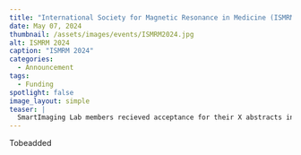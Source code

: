 ```yaml
---
title: "International Society for Magnetic Resonance in Medicine (ISMRM) 2024"
date: May 07, 2024
thumbnail: /assets/images/events/ISMRM2024.jpg
alt: ISMRM 2024
caption: "ISMRM 2024"
categories:
  - Announcement
tags:
  - Funding
spotlight: false
image_layout: simple
teaser: |
  SmartImaging Lab members recieved acceptance for their X abstracts in the field of MR.
---
```


Tobeadded
